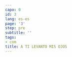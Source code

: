 ```yaml
---
capo: 0
id: 3
lang: es-es
page: '3'
step: pre
subtitle: ''
tags:
- com
title: A TI LEVANTO MIS OJOS
---
```

